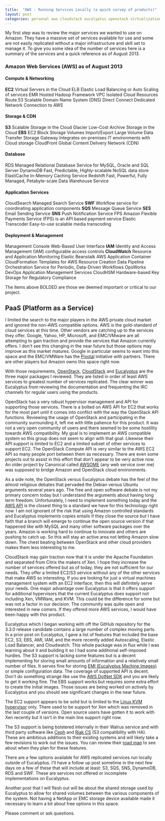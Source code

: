 ```yaml
---
title:  "AWS - Running Services Locally (a quick survey of products)"
layout: post
categories: personal aws cloudstack eucalyptus openstack virtualization
---
```


My first step was to review the major services we wanted to use on Amazon. They have a massive set of services available for use and some are not easily replicated without a major infrastructure and skill set to manage it. To give you some idea of the number of services here is a summary of the services and a quick reference as of August 2013.

### Amazon Web Services (AWS) as of August 2013

#### Compute & Networking
**EC2**    Virtual Servers in the Cloud
ELB    Elastic Load Balancing or Auto Scaling of services 
EMR   Hosted Hadoop Framework
VPC    Isolated Cloud Resources
Route 53   Scalable Domain Name System (DNS)
Direct Connect Dedicated Network Connection to AWS

#### Storage & CDN
**S3**    Scalable Storage in the Cloud
Glacier    Low-Cost Archive Storage in the Cloud
**EBS**    EC2 Block Storage Volumes
Import/Export  Large Volume Data Transfer
Storage Gateway Integrates on-premises IT environments with Cloud storage
CloudFront  Global Content Delivery Network (CDN)

#### Database
RDS   Managed Relational Database Service for MySQL, Oracle and SQL Server
DynamoDB   Fast, Predictable, Highly-scalable NoSQL data store
ElastiCache  In-Memory Caching Service
Redshift    Fast, Powerful, Fully Managed, Petabyte-scale Data Warehouse Service

#### Application Services
CloudSearch  Managed Search Service
**SWF**   Workflow service for coordinating application components
**SQS**   Message Queue Service
**SES**    Email Sending Service
**SNS**    Push Notification Service
FPS    Amazon Flexible Payments Service (FPS) is an API based payment service
Elastic Transcoder Easy-to-use scalable media transcoding

#### Deployment & Management 
Management Console Web-Based User Interface
**IAM**      Identity and Access Management (IAM) configurable access controls
**CloudWatch**   Resource and Application Monitoring
Elastic Beanstalk  AWS Application Container
CloudFormation  Templates for AWS Resource Creation
Data Pipeline   Orchestration Service for Periodic, Data-Driven Workflows
OpsWorks   DevOps Application Management Services
CloudHSM   Hardware-based Key Storage for Regulatory Compliance

The items above BOLDED are those we deemed important or critical to our project.

## PaaS (Platform as a Service)

I limited the search to the major players in the AWS private cloud market and ignored the non-AWS compatible options. AWS is the gold-standard of cloud services at this time. Other vendors are catching up to the services they offer.  Google, Yahoo, HP, Microsoft, and EMC/VMware are all attempting to gain traction and provide the services that Amazon currently offers. I don't see this changing in the near future but those options may improve as this market matures. Google in particular seems to want into this space and the EMC/VMWare has the [Pivotal](http://www.gopivotal.com/) initiative with partners. There are other players but Amazon owns this space right now.

With those requirements, [OpenStack](http://www.openstack.org/), [CloudStack](http://cloudstack.apache.org/) and [Eucalyptus](http://www.eucalyptus.com/) are the three major packages I reviewed. They are listed in order of least AWS services to greatest number of services replicated.  The clear winner was Eucalyptus from reviewing the documentation and frequenting the IRC channels for regular users using the products.

OpenStack has a very robust hypervisor management and API for supporting those services. There is a bolted on AWS API for EC2 that works for the most part until it comes into conflict with the way the OpenStack API functions. Reviewing the usage of OpenStack and participating in the community surrounding it, left me with little patience for this product. It was not a very open community of users and there seemed to be some hostility towards AWS compatibility. My goal is to implement an AWS compatible system so this group does not seem to align with that goal. Likewise their API support is limited to EC2 and a limited subset of other services to support EC2. The OpenStack Compute API is very similar to the AWS EC2 API so many people port between them as necessary. There are even some projects out to assist in this effort that don't appear to be very active now.  An older project by Canonical called [AWSOME](https://launchpad.net/awsome) (any web service over me) was supposed to bridge Amazon and OpenStack cloud environments.

As a side note, the OpenStack versus Eucalyptus debate has the feel of the almost religious debates that pervaded the Debian versus Ubuntu arguments several years ago. The free and open software debate is not my primary concern today but I understand the arguments about having long term freedom. Unfortunately, I need to implement something today and the [AWS API](http://aws.amazon.com/documentation/) is the closest thing to a standard we have for this technology right now. I am not ignorant of the risk that using Amazon controlled standards and Eucalyptus implements copies entails if they close the source but I have faith that a branch will emerge to continue the open source version if that happened like with MySQL and many other software packages over the years. Amazon is working hard to continue to innovate and others are pushing to catch up. So this will stay an active area not letting Amazon slow down. The chest beating between OpenStack and other cloud providers makes them less interesting to me.

CloudStack may gain traction now that it is under the Apache Foundation and separated from Citrix the makers of Xen. I hope they increase the number of services offered but as of today, they are not sufficient for our needs. They offer a limited EC2/S3 service without any of the other services that make AWS so interesting. If you are looking for just a virtual machines management system with an EC2 interface, then this will definitely serve your needs. One major advantage over Eucalyptus is that it offers support for additional hypervisors that the current Eucalyptus does support not including Xen, VMWare, and KVM. This could be the difference for some but was not a factor in our decision. The community was quite open and interested in new comers. If they offered more AWS services, I would have been happy with this product.

Eucalyptus which I began working with off the GitHub repository for the 3.3.0 release candidate contains a large number of complex moving parts. In a prior post on Eucalyptus, I gave a list of features that included the base EC2, S3, EBS, AMI, IAM, and the more recently added Autoscaling, Elastic Load Balancer, and Cloudwatch. This whole package was in flux while I was learning about it and building it so I had some additional self-imposed hurdles. The S3 support is lacking some features but is a decent implementing for storing small amounts of information and a relatively small number of files. It serves fine for storing [EMI (Eucalyptus Machine Images)](http://emis.eucalyptus.com/) or simple configuration data. The coverage of supported API is decent. Don't do something strange like use the [AWS DotNet SDK](http://aws.amazon.com/sdkfornet/) and you are likely to get it working fine. The EBS support works but requires some extra effort to create the initial images. Those issues are being worked on actively by Eucalyptus and you should see significant changes in the near future.

The EC2 support appears to be solid but is limited to the [Linux KVM hypervisor](http://www.linux-kvm.org/) only. There used to be support for Xen which was removed in the last couple of versions. Open source users have gotten it to work with Xen recently but it isn't in the main line support right now.

The S3 support is being bolstered internally in their Walrus service and with third party software like [Ceph](http://ceph.com/) and [Riak CS](http://basho.com/riak-cloud-storage/) (S3 compatibility with HA). These are ambitious additions to their existing systems and will likely take a few revisions to work out the issues. You can review their [road map](http://www.eucalyptus.com/eucalyptus-cloud/iaas/roadmap) to see about when they plan for these features.

There are a few options available for AWS replicated services run locally outside of Eucalyptus. I'll have a follow up post sometime in the next few days on a few of these that will include at least: S3, SQS, SNS, DynamoDB, RDS and SWF. These are services not offered or incomplete implementations on Eucalyptus.

Another post that I will flesh out will be about the shared storage used by Eucalyptus to allow for shared volumes between the various components of the system. Not having a NetApp or EMC storage device available made it necessary to learn a bit about free options in this space.

Please comment or ask questions.
